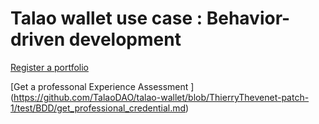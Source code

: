 # Talao wallet use case : Behavior-driven development


[Register a portfolio](https://github.com/TalaoDAO/talao-wallet/blob/ThierryThevenet-patch-1/test/BDD/register_portfolio.md)

[Get a professonal Experience Assessment ] (https://github.com/TalaoDAO/talao-wallet/blob/ThierryThevenet-patch-1/test/BDD/get_professional_credential.md)
